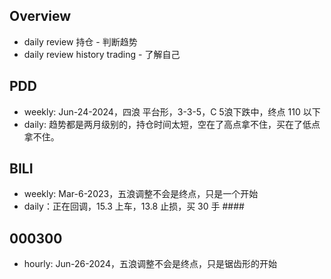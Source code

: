 
## Overview

- daily review 持仓 - 判断趋势
- daily review history trading - 了解自己


## PDD

- weekly: Jun-24-2024，四浪 平台形，3-3-5，C 5浪下跌中，终点 110 以下
- daily: 趋势都是两月级别的，持仓时间太短，空在了高点拿不住，买在了低点拿不住。

## BILI

- weekly: Mar-6-2023，五浪调整不会是终点，只是一个开始
- daily：正在回调，15.3 上车，13.8 止损，买 30 手                ####

## 000300

- hourly: Jun-26-2024，五浪调整不会是终点，只是锯齿形的开始



